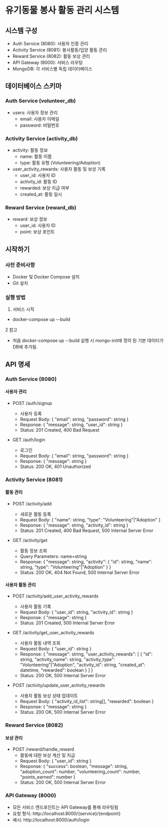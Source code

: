 # 유기동물 봉사 활동 관리 시스템

## 시스템 구성
- Auth Service (8080): 사용자 인증 관리
- Activity Service (8081): 봉사활동/입양 활동 관리 
- Reward Service (8082): 활동 보상 관리
- API Gateway (8000): 서비스 라우팅
- MongoDB: 각 서비스별 독립 데이터베이스

## 데이터베이스 스키마

### Auth Service (volunteer_db)
- users: 사용자 정보 관리
  - email: 사용자 이메일
  - password: 비밀번호

### Activity Service (activity_db) 
- activity: 활동 정보
  - name: 활동 이름
  - type: 활동 유형 (Volunteering/Adoption)
- user_activity_rewards: 사용자 활동 및 보상 기록
  - user_id: 사용자 ID
  - activity_id: 활동 ID
  - rewarded: 보상 지급 여부
  - created_at: 활동 일시

### Reward Service (reward_db)
- reward: 보상 정보
  - user_id: 사용자 ID
  - point: 보상 포인트

## 시작하기

### 사전 준비사항
- Docker 및 Docker Compose 설치
- Git 설치

### 실행 방법

1. 서비스 시작
- docker-compose up --build

2 참고
- 처음 docker-compose up --build 실행 시 mongo-init에 정의 된 기본 데이터가 DB에 추가됨.

## API 명세

### Auth Service (8080)

#### 사용자 관리
- POST /auth/signup
  - 사용자 등록
  - Request Body: { "email": string, "password": string }
  - Response: {
        "message": string,
        "user_id": string
    }
  - Status: 201 Created, 400 Bad Request

- GET /auth/login  
  - 로그인
  - Request Body: { "email": string, "password": string }
  - Response: {
        "message": string
    }
  - Status: 200 OK, 401 Unauthorized

### Activity Service (8081)

#### 활동 관리
- POST /activity/add
  - 새로운 활동 등록
  - Request Body: { "name": string, "type": "Volunteering"|"Adoption" }
  - Response: {
        "message": string,
        "activity_id": string
    }
  - Status: 201 Created, 400 Bad Request, 500 Internal Server Error

- GET /activity/get
  - 활동 정보 조회
  - Query Parameters: name=string
  - Response: {
        "message": string,
        "activity": {
            "id": string,
            "name": string,
            "type": "Volunteering"|"Adoption"
        }
    }
  - Status: 200 OK, 404 Not Found, 500 Internal Server Error

#### 사용자 활동 관리
- POST /activity/add_user_activity_rewards
  - 사용자 활동 기록
  - Request Body: { "user_id": string, "activity_id": string }
  - Response: { "message": string }
  - Status: 201 Created, 500 Internal Server Error

- GET /activity/get_user_activity_rewards
  - 사용자 활동 내역 조회
  - Request Body: { "user_id": string }
  - Response: {
        "message": string,
        "user_activity_rewards": [
            {
                "id": string,
                "activity_name": string,
                "activity_type": "Volunteering"|"Adoption",
                "activity_id": string,
                "created_at": datetime,
                "rewarded": boolean
            }
        ]
    }
  - Status: 200 OK, 500 Internal Server Error

- POST /activity/update_user_activity_rewards
  - 사용자 활동 보상 상태 업데이트
  - Request Body: { 
        "activity_id_list": string[],
        "rewarded": boolean
    }
  - Response: { "message": string }
  - Status: 200 OK, 500 Internal Server Error

### Reward Service (8082)

#### 보상 관리
- POST /reward/handle_reward
  - 활동에 대한 보상 계산 및 지급
  - Request Body: { "user_id": string }
  - Response: {
        "success": boolean,
        "message": string,
        "adoption_count": number,
        "volunteering_count": number,
        "points_earned": number
    }
  - Status: 200 OK, 500 Internal Server Error

### API Gateway (8000)
- 모든 서비스 엔드포인트는 API Gateway를 통해 라우팅됨
- 요청 형식: http://localhost:8000/{service}/{endpoint}
- 예시: http://localhost:8000/auth/login

